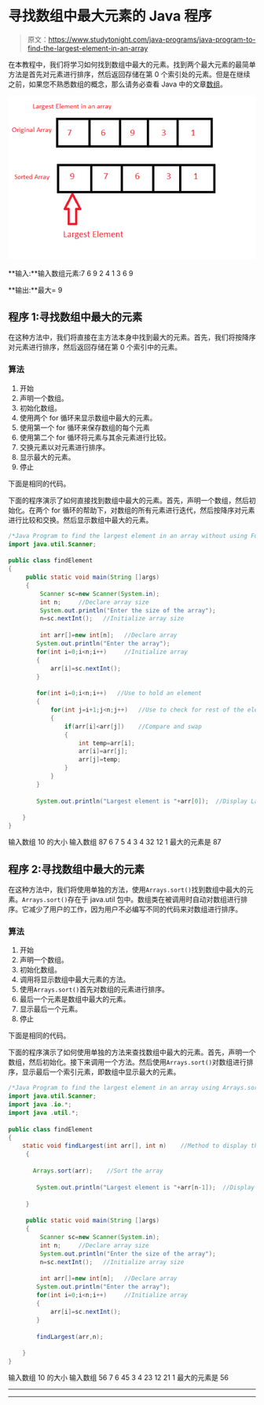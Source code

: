 # 寻找数组中最大元素的 Java 程序

> 原文：<https://www.studytonight.com/java-programs/java-program-to-find-the-largest-element-in-an-array>

在本教程中，我们将学习如何找到数组中最大的元素。找到两个最大元素的最简单方法是首先对元素进行排序，然后返回存储在第 0 个索引处的元素。但是在继续之前，如果您不熟悉数组的概念，那么请务必查看 Java 中的文章[数组](https://www.studytonight.com/java/array.php)。

![](img/75f09f930505a2ae6bd3225101f44700.png)

**输入:**输入数组元素:7 6 9 2 4 1 3 6 9

**输出:**最大= 9

## 程序 1:寻找数组中最大的元素

在这种方法中，我们将直接在主方法本身中找到最大的元素。首先，我们将按降序对元素进行排序，然后返回存储在第 0 个索引中的元素。

### 算法

1.  开始
2.  声明一个数组。
3.  初始化数组。
4.  使用两个 for 循环来显示数组中最大的元素。
5.  使用第一个 for 循环来保存数组的每个元素
6.  使用第二个 for 循环将元素与其余元素进行比较。
7.  交换元素以对元素进行排序。
8.  显示最大的元素。
9.  停止

下面是相同的代码。

下面的程序演示了如何直接找到数组中最大的元素。首先，声明一个数组，然后初始化。在两个 for 循环的帮助下，对数组的所有元素进行迭代，然后按降序对元素进行比较和交换。然后显示数组中最大的元素。

```java
/*Java Program to find the largest element in an array without using Functions*/
import java.util.Scanner;

public class findElement
{
     public static void main(String []args)
     {
         Scanner sc=new Scanner(System.in);
         int n;     //Declare array size
         System.out.println("Enter the size of the array");
         n=sc.nextInt();   //Initialize array size

         int arr[]=new int[n];   //Declare array 
        System.out.println("Enter the array");  
        for(int i=0;i<n;i++)     //Initialize array
        {
            arr[i]=sc.nextInt();
        }

        for(int i=0;i<n;i++)   //Use to hold an element
        {
            for(int j=i+1;j<n;j++)   //Use to check for rest of the elements
            {
                if(arr[i]<arr[j])    //Compare and swap
                {
                    int temp=arr[i];
                    arr[i]=arr[j];
                    arr[j]=temp;
                }
            }
        }

        System.out.println("Largest element is "+arr[0]);  //Display Largest    

    }
}
```

输入数组 10 的大小
输入数组 87 6 7 5 4 3 4 32 12 1
最大的元素是 87

## 程序 2:寻找数组中最大的元素

在这种方法中，我们将使用单独的方法，使用`Arrays.sort()`找到数组中最大的元素。`Arrays.sort()`存在于 java.util 包中。数组类在被调用时自动对数组进行排序。它减少了用户的工作，因为用户不必编写不同的代码来对数组进行排序。

### 算法

1.  开始
2.  声明一个数组。
3.  初始化数组。
4.  调用将显示数组中最大元素的方法。
5.  使用`Arrays.sort()`首先对数组的元素进行排序。
6.  最后一个元素是数组中最大的元素。
7.  显示最后一个元素。
8.  停止

下面是相同的代码。

下面的程序演示了如何使用单独的方法来查找数组中最大的元素。首先，声明一个数组，然后初始化。接下来调用一个方法。然后使用`Arrays.sort()`对数组进行排序，显示最后一个索引元素，即数组中显示最大的元素。

```java
/*Java Program to find the largest element in an array using Arrays.sort()*/
import java.util.Scanner;
import java .io.*;  
import java .util.*;  

public class findElement
{
    static void findLargest(int arr[], int n)    //Method to display the largest element  
     {

       Arrays.sort(arr);    //Sort the array

        System.out.println("Largest element is "+arr[n-1]);  //Display Largest Element

     }

     public static void main(String []args)
     {
         Scanner sc=new Scanner(System.in);
         int n;     //Declare array size
         System.out.println("Enter the size of the array");
         n=sc.nextInt();   //Initialize array size

         int arr[]=new int[n];   //Declare array 
        System.out.println("Enter the array");  
        for(int i=0;i<n;i++)     //Initialize array
        {
            arr[i]=sc.nextInt();
        }

        findLargest(arr,n);  

    }
}
```

输入数组 10 的大小
输入数组 56 7 6 45 3 4 23 12 21 1
最大的元素是 56

* * *

* * *